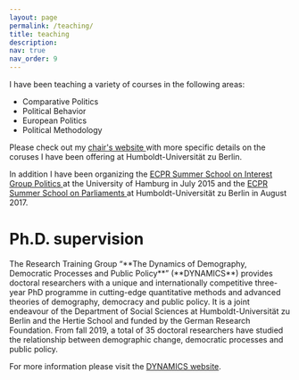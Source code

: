 ```yaml
---
layout: page
permalink: /teaching/
title: teaching
description: 
nav: true
nav_order: 9
---
```


I have been teaching a variety of courses in the following areas:
- Comparative Politics
- Political Behavior
- European Politics
- Political Methodology

Please check out my <a href='https://www.sowi.hu-berlin.de/de/lehrbereiche/politischesverhalten'>chair's website </a> with more specific details on the coruses I have been offering at Humboldt-Universität zu Berlin.

In addition I have been organizing the <a href='https://ecpr.eu/Events/AffiliatedEventDetails.aspx?AffiliatedEventID=62'>ECPR Summer School on Interest Group Politics </a> at the University of Hamburg in July 2015 and the <a href='http://standinggroups.ecpr.eu/parliaments/?page_id=53'>ECPR Summer School on Parliaments </a> at Humboldt-Universität zu Berlin in August 2017.

<h1 class="post-title" style="margin-top: 40px;">Ph.D. supervision</h1>
<p class="post-description"></p>
The Research Training Group “**The Dynamics of Demography, Democratic Processes and Public Policy**” (**DYNAMICS**) provides doctoral researchers with a unique and internationally competitive three-year PhD programme in cutting-edge quantitative methods and advanced theories of demography, democracy and public policy. It is a joint endeavour of the Department of Social Sciences at Humboldt-Universität zu Berlin and the Hertie School and funded by the German Research Foundation. From fall 2019, a total of 35 doctoral researchers have studied the relationship between demographic change, democratic processes and public policy.

For more information please visit the [DYNAMICS website](https://www.sowi.hu-berlin.de/en/dynamics).